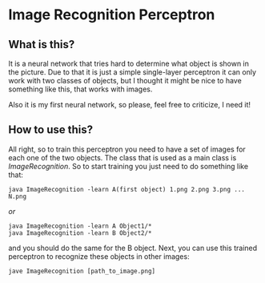 # Image Recognition Perceptron

## What is this?

It is a neural network that tries hard to determine what object is shown in the picture. Due to that it is just a simple single-layer perceptron it can only work with two classes of objects, but I thought it might be nice to have something like this, that works with images.

Also it is my first neural network, so please, feel free to criticize, I need it!

## How to use this?

All right, so to train this perceptron you need to have a set of images for each one of the two objects.
The class that is used as a main class is *ImageRecognition*.
So to start training you just need to do something like that:
```
java ImageRecognition -learn A(first object) 1.png 2.png 3.png ... N.png
```
*or*
```
java ImageRecognition -learn A Object1/*
java ImageRecognition -learn B Object2/*
```
and you should do the same for the B object.
Next, you can use this trained perceptron to recognize these objects in other images:
```
jave ImageRecognition [path_to_image.png]
```
